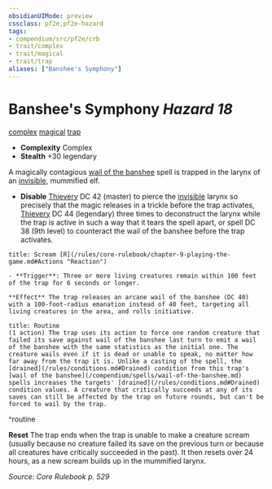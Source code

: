 ```yaml
---
obsidianUIMode: preview
cssclass: pf2e,pf2e-hazard
tags:
- compendium/src/pf2e/crb
- trait/complex
- trait/magical
- trait/trap
aliases: ["Banshee's Symphony"]
---
```

# Banshee's Symphony *Hazard 18*  
[complex](/rules/traits/complex.md)  [magical](/rules/traits/magical.md)  [trap](/rules/traits/trap.md)  

- **Complexity** Complex
- **Stealth** +30 legendary  

A magically contagious [wail of the banshee](/compendium/spells/wail-of-the-banshee.md) spell is trapped in the larynx of an [invisible](/rules/conditions.md#Invisible), mummified elf.

- **Disable** [Thievery](/compendium/skills.md#Thievery) DC 42 (master) to pierce the [invisible](/rules/conditions.md#Invisible) larynx so precisely that the magic releases in a trickle before the trap activates, [Thievery](/compendium/skills.md#Thievery) DC 44 (legendary) three times to deconstruct the larynx while the trap is active in such a way that it tears the spell apart, or spell DC 38 (9th level) to counteract the wail of the banshee before the trap activates.  
     
```ad-embed-ability
title: Scream [R](/rules/core-rulebook/chapter-9-playing-the-game.md#Actions "Reaction")

- **Trigger**: Three or more living creatures remain within 100 feet of the trap for 6 seconds or longer.

**Effect** The trap releases an arcane wail of the banshee (DC 40) with a 100-foot-radius emanation instead of 40 feet, targeting all living creatures in the area, and rolls initiative.
```

```ad-summary
title: Routine
(1 action) The trap uses its action to force one random creature that failed its save against wail of the banshee last turn to emit a wail of the banshee with the same statistics as the initial one. The creature wails even if it is dead or unable to speak, no matter how far away from the trap it is. Unlike a casting of the spell, the [drained](/rules/conditions.md#Drained) condition from this trap's [wail of the banshee](/compendium/spells/wail-of-the-banshee.md) spells increases the targets' [drained](/rules/conditions.md#Drained) condition values. A creature that critically succeeds at any of its saves can still be affected by the trap on future rounds, but can't be forced to wail by the trap.
```
^routine

**Reset** The trap ends when the trap is unable to make a creature scream (usually because no creature failed its save on the previous turn or because all creatures have critically succeeded in the past). It then resets over 24 hours, as a new scream builds up in the mummified larynx.  

*Source: Core Rulebook p. 529*